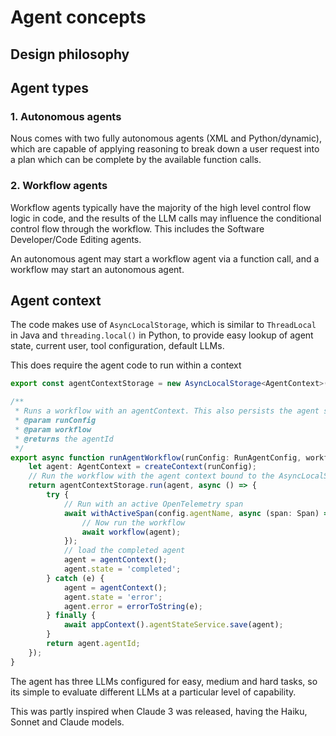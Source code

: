 # Agent concepts

## Design philosophy



## Agent types

### 1. Autonomous agents

Nous comes with two fully autonomous agents (XML and Python/dynamic), which are capable of applying reasoning to break down
a user request into a plan which can be complete by the available function calls.

### 2. Workflow agents

Workflow agents typically have the majority of the high level control flow logic in code, and the results of the LLM calls
may influence the conditional control flow through the workflow.  This includes the Software Developer/Code Editing agents.

An autonomous agent may start a workflow agent via a function call, and a workflow may start an autonomous agent.

## Agent context

The code makes use of `AsyncLocalStorage`, which is similar to `ThreadLocal` in Java and `threading.local()` in Python,
to provide easy lookup of agent state, current user, tool configuration, default LLMs.

This does require the agent code to run within a context 
```typescript
export const agentContextStorage = new AsyncLocalStorage<AgentContext>();

/**
 * Runs a workflow with an agentContext. This also persists the agent so its actions can be reviewed and resumed in the UI
 * @param runConfig
 * @param workflow
 * @returns the agentId
 */
export async function runAgentWorkflow(runConfig: RunAgentConfig, workflow: (agent: AgentContext) => any): Promise<string> {
    let agent: AgentContext = createContext(runConfig);
    // Run the workflow with the agent context bound to the AsyncLocalStorage store
    return agentContextStorage.run(agent, async () => {
        try {
            // Run with an active OpenTelemetry span
            await withActiveSpan(config.agentName, async (span: Span) => {
                // Now run the workflow
                await workflow(agent);
            });
            // load the completed agent
            agent = agentContext();
            agent.state = 'completed';
        } catch (e) {
            agent = agentContext();
            agent.state = 'error';
            agent.error = errorToString(e);
        } finally {
            await appContext().agentStateService.save(agent);
        }
        return agent.agentId;
    });
}
```

The agent has three LLMs configured for easy, medium and hard tasks, so its simple to evaluate different LLMs at a particular level of capability.

This was partly inspired when Claude 3 was released, having the Haiku, Sonnet and Claude models.